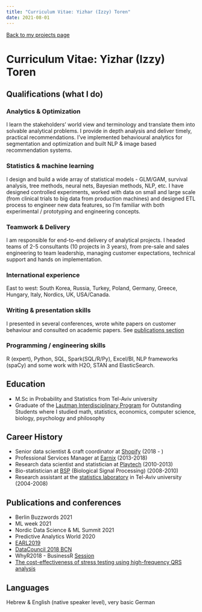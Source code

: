 ```yaml
---
title: "Curriculum Vitae: Yizhar (Izzy) Toren"
date: 2021-08-01
---
```


[Back to my projects page](/)

# Curriculum Vitae: Yizhar (Izzy) Toren


## Qualifications	(what I do)


### Analytics & Optimization
I learn the stakeholders’ world view and terminology and translate them into solvable analytical problems. I provide in depth analysis and deliver timely, practical recommendations. I’ve implemented behavioural analytics for segmentation and optimization and built NLP & image based recommendation systems.


### Statistics & machine learning
I design and build a wide array of statistical models - GLM/GAM, survival analysis, tree methods, neural nets, Bayesian methods, NLP, etc. I have designed controlled experiments, worked with data on small and large scale (from clinical trials to big data from production machines) and designed ETL process to engineer new data features, so I’m familiar with both experimental / prototyping and engineering concepts.


### Teamwork & Delivery
I am responsible for end-to-end delivery of analytical projects. I headed teams of 2-5 consultants (10 projects in 3 years), from pre-sale and sales engineering to team leadership, managing customer expectations, technical support and hands on implementation.


### International experience
East to west: South Korea, Russia, Turkey, Poland, Germany, Greece, Hungary, Italy, Nordics, UK, USA/Canada.


### Writing & presentation skills
I presented in several conferences, wrote white papers on customer behaviour and consulted on academic papers. See [publications section](publications.html)


### Programming / engineering skills
R (expert), Python, SQL, Spark(SQL/R/Py), Excel/BI, NLP frameworks (spaCy) and some work with H2O, STAN and ElasticSearch.


## Education
- M.Sc in Probability and Statistics from Tel-Aviv university
- Graduate of the <a href="http://www.tau.ac.il/~excell/beintchumit/english.html">Lautman Interdisciplinary Program</a> for Outstanding Students where I studied math, statistics, economics, computer science, biology, psychology and philosophy


## Career History
- Senior data scientist & craft coordinator at [Shopify](http://shopify.com)  (2018 - )
- Professional Services Manager at [Earnix](http://earnix.com)  (2013-2018)
- Research data scientist and statistician at [Playtech](http://playtech.com)  (2010-2013)
- Bio-statistician at [BSP](http://bsp.co.il) (Biological Signal Processing)	 (2008-2010)
- Research assistant at the [statistics laboratory](https://en-exact-sciences.tau.ac.il/math/consulting-lab) in Tel-Aviv university  (2004-2008)


## Publications and conferences
- Berlin Buzzwords 2021
- ML week 2021
- Nordic Data Science & ML Summit 2021
- Predictive Analytics World 2020
- [EARL2019](https://earlconf.com/)
- [DataCouncil 2018 BCN](https://www.datacouncil.ai/barcelona)
- WhyR2018 - BusinessR [Session](https://github.com/WhyR2018/presentations/blob/master/businessR/Unnatural%20Language%20Processing%20-%20WhyR%202018-07-04.pdf)
- [The cost-effectiveness of stress testing using high-frequency QRS analysis](http://bsp.co.il/pdf/CostEffective_ICE_2010_abstract_JECG.pdf)


## Languages
Hebrew & English (native speaker level), very basic German
